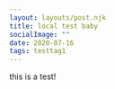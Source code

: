 ```yaml
---
layout: layouts/post.njk
title: local test baby
socialImage: ""
date: 2020-07-16
tags: testtag1
---
```

this is a test!